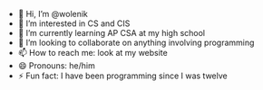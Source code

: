 - 👋 Hi, I’m @wolenik
- 👀 I’m interested in CS and CIS
- 🌱 I’m currently learning AP CSA at my high school
- 💞️ I’m looking to collaborate on anything involving programming
- 📫 How to reach me: look at my website
- 😄 Pronouns: he/him
- ⚡ Fun fact: I have been programming since I was twelve
